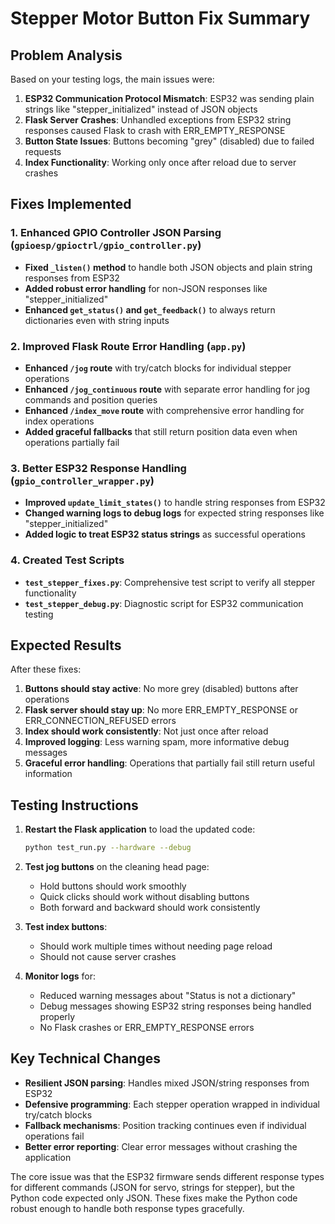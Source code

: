 # Stepper Motor Button Fix Summary

## Problem Analysis
Based on your testing logs, the main issues were:

1. **ESP32 Communication Protocol Mismatch**: ESP32 was sending plain strings like "stepper_initialized" instead of JSON objects
2. **Flask Server Crashes**: Unhandled exceptions from ESP32 string responses caused Flask to crash with ERR_EMPTY_RESPONSE 
3. **Button State Issues**: Buttons becoming "grey" (disabled) due to failed requests
4. **Index Functionality**: Working only once after reload due to server crashes

## Fixes Implemented

### 1. Enhanced GPIO Controller JSON Parsing (`gpioesp/gpioctrl/gpio_controller.py`)
- **Fixed `_listen()` method** to handle both JSON objects and plain string responses from ESP32
- **Added robust error handling** for non-JSON responses like "stepper_initialized"
- **Enhanced `get_status()` and `get_feedback()`** to always return dictionaries even with string inputs

### 2. Improved Flask Route Error Handling (`app.py`)
- **Enhanced `/jog` route** with try/catch blocks for individual stepper operations
- **Enhanced `/jog_continuous` route** with separate error handling for jog commands and position queries
- **Enhanced `/index_move` route** with comprehensive error handling for index operations
- **Added graceful fallbacks** that still return position data even when operations partially fail

### 3. Better ESP32 Response Handling (`gpio_controller_wrapper.py`)
- **Improved `update_limit_states()`** to handle string responses from ESP32
- **Changed warning logs to debug logs** for expected string responses like "stepper_initialized"
- **Added logic to treat ESP32 status strings** as successful operations

### 4. Created Test Scripts
- **`test_stepper_fixes.py`**: Comprehensive test script to verify all stepper functionality
- **`test_stepper_debug.py`**: Diagnostic script for ESP32 communication testing

## Expected Results

After these fixes:

1. **Buttons should stay active**: No more grey (disabled) buttons after operations
2. **Flask server should stay up**: No more ERR_EMPTY_RESPONSE or ERR_CONNECTION_REFUSED errors
3. **Index should work consistently**: Not just once after reload
4. **Improved logging**: Less warning spam, more informative debug messages
5. **Graceful error handling**: Operations that partially fail still return useful information

## Testing Instructions

1. **Restart the Flask application** to load the updated code:
   ```bash
   python test_run.py --hardware --debug
   ```

2. **Test jog buttons** on the cleaning head page:
   - Hold buttons should work smoothly
   - Quick clicks should work without disabling buttons
   - Both forward and backward should work consistently

3. **Test index buttons**:
   - Should work multiple times without needing page reload
   - Should not cause server crashes

4. **Monitor logs** for:
   - Reduced warning messages about "Status is not a dictionary"
   - Debug messages showing ESP32 string responses being handled properly
   - No Flask crashes or ERR_EMPTY_RESPONSE errors

## Key Technical Changes

- **Resilient JSON parsing**: Handles mixed JSON/string responses from ESP32
- **Defensive programming**: Each stepper operation wrapped in individual try/catch blocks
- **Fallback mechanisms**: Position tracking continues even if individual operations fail
- **Better error reporting**: Clear error messages without crashing the application

The core issue was that the ESP32 firmware sends different response types for different commands (JSON for servo, strings for stepper), but the Python code expected only JSON. These fixes make the Python code robust enough to handle both response types gracefully.
